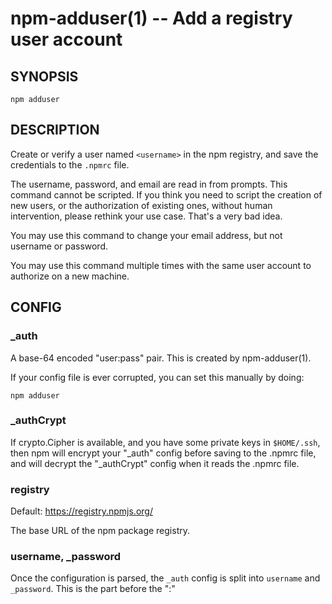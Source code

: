 npm-adduser(1) -- Add a registry user account
=============================================

## SYNOPSIS

    npm adduser

## DESCRIPTION

Create or verify a user named `<username>` in the npm registry, and
save the credentials to the `.npmrc` file.

The username, password, and email are read in from prompts.  This command
cannot be scripted.  If you think you need to script the creation of new
users, or the authorization of existing ones, without human intervention,
please rethink your use case.  That's a very bad idea.

You may use this command to change your email address, but not username
or password.

You may use this command multiple times with the same user account to
authorize on a new machine.

## CONFIG

### _auth

A base-64 encoded "user:pass" pair.  This is created by npm-adduser(1).

If your config file is ever corrupted, you can set this manually by doing:

    npm adduser

### _authCrypt

If crypto.Cipher is available, and you have some private keys in `$HOME/.ssh`,
then npm will encrypt your "_auth" config before saving to the .npmrc file,
and will decrypt the "_authCrypt" config when it reads the .npmrc file.

### registry

Default: https://registry.npmjs.org/

The base URL of the npm package registry.

### username, _password

Once the configuration is parsed, the `_auth` config is split into
`username` and `_password`.  This is the part before the ":"

